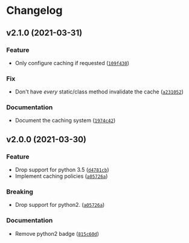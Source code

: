# Changelog

<!--next-version-placeholder-->

## v2.1.0 (2021-03-31)
### Feature
* Only configure caching if requested ([`109f430`](https://github.com/kalekundert/autoprop/commit/109f430fd286e139ed2fef02777d106be2334df2))

### Fix
* Don't have *every* static/class method invalidate the cache ([`a231052`](https://github.com/kalekundert/autoprop/commit/a231052fb038260055ad5bdaa860e2e25eb4f5a3))

### Documentation
* Document the caching system ([`1974c42`](https://github.com/kalekundert/autoprop/commit/1974c42e0f33859c6c282869cbb861b2c9a8a3de))

## v2.0.0 (2021-03-30)
### Feature
* Drop support for python 3.5 ([`d4781cb`](https://github.com/kalekundert/autoprop/commit/d4781cb489a0a74987ca96eb390d4e1dd507ff47))
* Implement caching policies ([`a05726a`](https://github.com/kalekundert/autoprop/commit/a05726aa96ccce670274430180272dd2c72c3df5))

### Breaking
* Drop support for python2.  ([`a05726a`](https://github.com/kalekundert/autoprop/commit/a05726aa96ccce670274430180272dd2c72c3df5))

### Documentation
* Remove python2 badge ([`815c60d`](https://github.com/kalekundert/autoprop/commit/815c60d5d81d82f567baba2df4b927bc4cbbc224))
